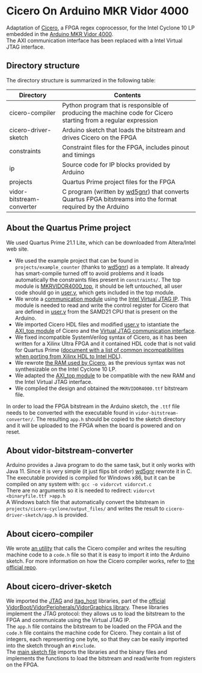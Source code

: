 # Cicero On Arduino MKR Vidor 4000
Adaptation of [Cicero](https://github.com/necst/cicero), a FPGA regex coprocessor, for the Intel Cyclone 10 LP embedded in the [Arduino MKR Vidor 4000](https://store.arduino.cc/products/arduino-mkr-vidor-4000).  
The AXI communication interface has been replaced with a Intel Virtual JTAG interface.

## Directory structure
The directory structure is summarized in the following table:

Directory                 | Contents
----------                | --------
cicero-compiler           | Python program that is responsible of producing the machine code for Cicero starting from a regular expression
cicero-driver-sketch      | Arduino sketch that loads the bitstream and drives Cicero on the FPGA
constraints               | Constraint files for the FPGA, includes pinout and timings
ip                        | Source code for IP blocks provided by Arduino
projects                  | Quartus Prime project files for the FPGA
vidor-bitstream-converter | C program (written by [wd5gnr](https://github.com/wd5gnr/VidorFPGA)) that converts Quartus FPGA bitstreams into the format required by the Arduino

## About the Quartus Prime project
We used Quartus Prime 21.1 Lite, which can be downloaded from Altera/Intel web site.  
- We used the example project that can be found in `projects/example_counter` (thanks to [wd5gnr](https://github.com/wd5gnr/VidorFPGA)) as a template. 
It already has smart-compile turned off to avoid problems and it loads automatically the constraints files present in `constraints/`.
The top module is [MKRVIDOR4000_top](https://github.com/leonardo-panseri/cicero-on-vidor4000/blob/master/projects/example_counter/MKRVIDOR4000_top.v), it should be left untouched, all user code should go in [user.v](https://github.com/leonardo-panseri/cicero-on-vidor4000/blob/master/projects/example_counter/user.v), which gets included in the top module.
- We wrote a [communication module](https://github.com/leonardo-panseri/cicero-on-vidor4000/blob/master/projects/cicero-cyclone/Virtual_JTAG_Adapter.v) using the [Intel Virtual JTAG IP](https://www.intel.com/content/www/us/en/docs/programmable/683705/20-3/virtual-jtag-core-user-guide.html). This module is needed to read and write the control register for Cicero that are defined in [user.v](https://github.com/leonardo-panseri/cicero-on-vidor4000/blob/master/projects/cicero-cyclone/user.v) from the SAMD21 CPU that is present on the Arduino.
- We imported Cicero HDL files and modified [user.v](https://github.com/leonardo-panseri/cicero-on-vidor4000/blob/master/projects/cicero-cyclone/user.v) to istantiate the [AXI_top module](https://github.com/leonardo-panseri/cicero-on-vidor4000/blob/master/projects/cicero-cyclone/cicero-rtl/AXI/AXI_top.sv) of Cicero and the [Virtual JTAG communication interface](https://github.com/leonardo-panseri/cicero-on-vidor4000/blob/master/projects/cicero-cyclone/Virtual_JTAG_Adapter.v).
- We fixed incompatible SystemVerilog syntax of Cicero, as it has been written for a Xilinx Ultra FPGA and it contained HDL code that is not valid for Quartus Prime ([document with a list of common incompatibilities when porting from Xilinx HDL to Intel HDL](https://marekpikula.github.io/quartus-sv-gotchas/Intel%20Quartus%20SystemVerilog%20gotchas.html)).
- We rewrote [the RAM used by Cicero](https://github.com/leonardo-panseri/cicero-on-vidor4000/blob/master/projects/cicero-cyclone/cicero-rtl/memories/bram.sv), as the previous syntax was not synthesizable on the Intel Cyclone 10 LP.
- We adapted the [AXI_top module](https://github.com/leonardo-panseri/cicero-on-vidor4000/blob/master/projects/cicero-cyclone/cicero-rtl/AXI/AXI_top.sv) to be compatible with the new RAM and the Intel Virtual JTAG interface.
- We compiled the design and obtained the `MKRVIDOR4000.ttf` bitstream file.

In order to load the FPGA bitstream in the Arduino sketch, the `.ttf` file needs to be converted with the executable found in `vidor-bitstream-converter/`.
The resulting `app.h` should be copied to the sketch directory and it will be uploaded to the FPGA when the board is powered and on reset.

## About vidor-bitstream-converter
Arduino provides a Java program to do the same task, but it only works with Java 11. Since it is very simple (it just
flips bit order) [wd5gnr](https://github.com/wd5gnr/VidorFPGA) rewrote it in C.  
The executable provided is compiled for Windows x86, but it can be compiled on any system with: `gcc -o vidorcvt vidorcvt.c`  
There are no arguments so it is needed to redirect: `vidorcvt <binaryfile.ttf >app.h`  
A Windows batch file that automatically convert the bitstream in `projects/cicero-cyclone/output_files/` and writes the result to `cicero-driver-sketch/app.h` is provided.

## About cicero-compiler
We wrote [an utility](https://github.com/leonardo-panseri/cicero-on-vidor4000/blob/master/cicero-compiler/compile_for_arduino.py) that calls the Cicero compiler and writes the resulting machine code to a `code.h` file so that it is easy to import it into the Arduino sketch. For more information on how the Cicero compiler works, refer to [the official repo](https://github.com/necst/cicero_compiler).

## About cicero-driver-sketch
We imported the [JTAG](https://github.com/leonardo-panseri/cicero-on-vidor4000/blob/master/cicero-driver-sketch/JTAG.h) and [jtag_host](https://github.com/leonardo-panseri/cicero-on-vidor4000/blob/master/cicero-driver-sketch/jtag_host.h) libraries, part of the [official VidorBoot/VidorPeripherals/VidorGraphics library](https://github.com/vidor-libraries). These libraries implement the JTAG protocol: they allows us to load the bitstream to the FPGA and communicate using the Virtual JTAG IP.  
The `app.h` file contains the bitstream to be loaded on the FPGA and the `code.h` file contains the machine code for Cicero. They contain a list of integers, each representing one byte, so that they can be easily imported into the sketch through an `#include`.  
The [main sketch file](https://github.com/leonardo-panseri/cicero-on-vidor4000/blob/master/cicero-driver-sketch/cicero-driver-sketch.ino) imports the libraries and the binary files and implements the functions to load the bitstream and read/write from registers on the FPGA.
